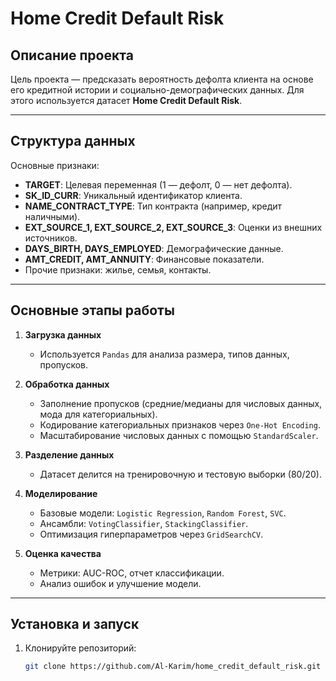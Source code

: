 
# Home Credit Default Risk

## Описание проекта
Цель проекта — предсказать вероятность дефолта клиента на основе его кредитной истории и социально-демографических данных. Для этого используется датасет **Home Credit Default Risk**.

---

## Структура данных
Основные признаки:
- **TARGET**: Целевая переменная (1 — дефолт, 0 — нет дефолта).
- **SK_ID_CURR**: Уникальный идентификатор клиента.
- **NAME_CONTRACT_TYPE**: Тип контракта (например, кредит наличными).
- **EXT_SOURCE_1, EXT_SOURCE_2, EXT_SOURCE_3**: Оценки из внешних источников.
- **DAYS_BIRTH, DAYS_EMPLOYED**: Демографические данные.
- **AMT_CREDIT, AMT_ANNUITY**: Финансовые показатели.
- Прочие признаки: жилье, семья, контакты.

---

## Основные этапы работы
1. **Загрузка данных**
   - Используется `Pandas` для анализа размера, типов данных, пропусков.

2. **Обработка данных**
   - Заполнение пропусков (средние/медианы для числовых данных, мода для категориальных).
   - Кодирование категориальных признаков через `One-Hot Encoding`.
   - Масштабирование числовых данных с помощью `StandardScaler`.

3. **Разделение данных**
   - Датасет делится на тренировочную и тестовую выборки (80/20).

4. **Моделирование**
   - Базовые модели: `Logistic Regression`, `Random Forest`, `SVC`.
   - Ансамбли: `VotingClassifier`, `StackingClassifier`.
   - Оптимизация гиперпараметров через `GridSearchCV`.

5. **Оценка качества**
   - Метрики: AUC-ROC, отчет классификации.
   - Анализ ошибок и улучшение модели.

---


## Установка и запуск
1. Клонируйте репозиторий:
   ```bash
   git clone https://github.com/Al-Karim/home_credit_default_risk.git
